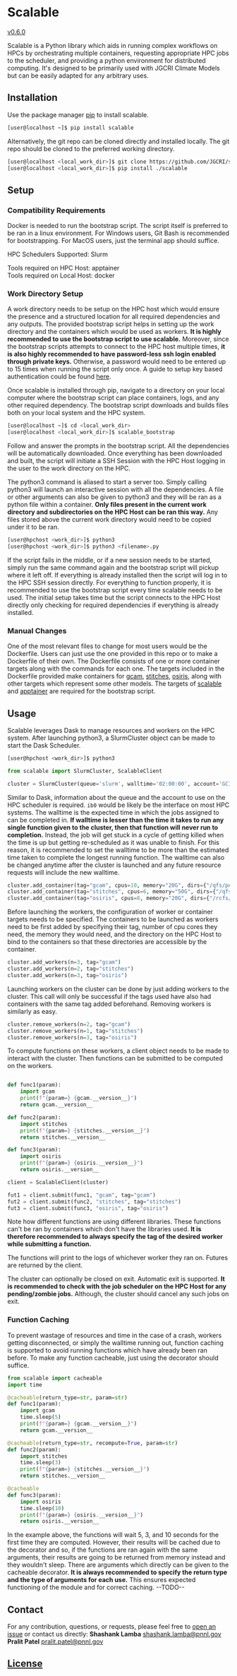 # Scalable 
[v0.6.0](https://github.com/JGCRI/scalable/tree/0.6.0)

Scalable is a Python library which aids in running complex workflows on HPCs by orchestrating multiple containers, requesting appropriate HPC jobs to the scheduler, and providing a python environment for distributed computing. It's designed to be primarily used with JGCRI Climate Models but can be easily adapted for any arbitrary uses.

## Installation

Use the package manager [pip](https://pip.pypa.io/en/stable/) to install scalable.

```bash
[user@localhost ~]$ pip install scalable
```

Alternatively, the git repo can be cloned directly and installed locally. The git repo should be cloned to the preferred working directory. 

```bash
[user@localhost <local_work_dir>]$ git clone https://github.com/JGCRI/scalable.git
[user@localhost <local_work_dir>]$ pip install ./scalable
```

## Setup

### Compatibility Requirements

Docker is needed to run the bootstrap script. The script itself is preferred to be ran in a linux environment. 
For Windows users, Git Bash is recommended for bootstrapping. For MacOS users, just the terminal app should suffice.

HPC Schedulers Supported: Slurm

Tools required on HPC Host: apptainer\
Tools required on Local Host: docker

### Work Directory Setup

A work directory needs to be setup on the HPC host which would ensure the presence and a structured location for all required dependencies and any outputs. The provided bootstrap script helps in setting up the work directory and the containers which would be used as workers. **It is highly recommended to use the bootstrap script to use scalable.** Moreover, since the bootstrap scripts attempts to connect to the HPC host multiple times, **it is also highly recommended to have password-less ssh login enabled through private keys.** Otherwise, a password would need to be entered up to 15 times when running the script only once. A guide to setup key based authentication could be found [here](https://www.digitalocean.com/community/tutorials/how-to-configure-ssh-key-based-authentication-on-a-linux-server).

Once scalable is installed through pip, navigate to a directory on your local computer where the bootstrap script can place containers, logs, and any other required dependency. The bootstrap script downloads and builds files both on your local system and the HPC system. 

```bash
[user@localhost ~]$ cd <local_work_dir>
[user@localhost <local_work_dir>]$ scalable_bootstrap
```

Follow and answer the prompts in the bootstrap script. All the dependencies will be automatically downloaded. Once everything has been downloaded and built, the script will initiate a SSH Session with the HPC Host logging in the user to the work directory on the HPC. 

The python3 command is aliased to start a server too. Simply calling python3 will launch an interactive session with all the dependencies. A file or other arguments can also be given to python3 and they will be ran as a python file within a container. **Only files present in the current work directory and subdirectories on the HPC Host can be ran this way.** Any files stored above the current work directory would need to be copied under it to be ran. 

```bash
[user@hpchost <work_dir>]$ python3
[user@hpchost <work_dir>]$ python3 <filename>.py
```

If the script fails in the middle, or if a new session needs to be started, simply run the same command again and the bootstrap script will pickup where it left off. If everything is already installed then the script will log in to the HPC SSH session directly. For everything to function properly, it is recommended to use the bootstrap script every time scalable needs to be used. The initial setup takes time but the script connects to the HPC Host directly only checking for required dependencies if everything is already installed. 

### Manual Changes

One of the most relevant files to change for most users would be the Dockerfile. Users can just use the one provided in this repo or to make a Dockerfile of their own. The Dockerfile consists of one or more container targets along with the commands for each one. The targets included in the Dockerfile provided make containers for [gcam](https://github.com/JGCRI/gcam-core), [stitches](https://github.com/JGCRI/stitches), [osiris](https://github.com/JGCRI/osiris), along with other targets which represent some other models. The targets of [scalable](https://github.com/JGCRI/scalable) and [apptainer](https://github.com/apptainer/apptainer) are required for the bootstrap script. 

## Usage

Scalable leverages Dask to manage resources and workers on the HPC system. After launching python3, a SlurmCluster object can be made to start the Dask Scheduler. 

```bash
[user@hpchost <work_dir>]$ python3
```
```python
from scalable import SlurmCluster, ScalableClient

cluster = SlurmCluster(queue='slurm', walltime='02:00:00', account='GCIMS', interface='ib0', silence_logs=False)
```

Similar to Dask, information about the queue and the account to use on the HPC scheduler is required. `ib0` would be likely be the interface on most HPC systems. The walltime is the expected time in which the jobs assigned to can be completed in. **If walltime is lesser than the time it takes to run any single function given to the cluster, then that function will never run to completion.** Instead, the job will get stuck in a cycle of getting killed when the time is up but getting re-scheduled as it was unable to finish. For this reason, it is recommended to set the walltime to be more than the estimated time taken to complete the longest running function. The walltime can also be changed anytime after the cluster is launched and any future resource requests will include the new walltime. 

```python
cluster.add_container(tag="gcam", cpus=10, memory="20G", dirs={"/qfs/people/user/work/gcam-core":"/gcam-core", "/rcfs":"/rcfs"})
cluster.add_container(tag="stitches", cpus=6, memory="50G", dirs={"/qfs/people/user":"/user", "/rcfs":"/rcfs"})
cluster.add_container(tag="osiris", cpus=8, memory="20G", dirs={"/rcfs/projects/gcims/data":"/data", "/qfs/people/user/test":"/scratch"})
```

Before launching the workers, the configuration of worker or container targets needs to be specified. The containers to be launched as workers need to be first added by specifying their tag, number of cpu cores they need, the memory they would need, and the directory on the HPC Host to bind to the containers so that these directories are accessible by the container.

```python
cluster.add_workers(n=3, tag="gcam")
cluster.add_workers(n=2, tag="stitches")
cluster.add_workers(n=3, tag="osiris")
```

Launching workers on the cluster can be done by just adding workers to the cluster. This call will only be successful if the tags used have also had containers with the same tag added beforehand. Removing workers is similarly as easy.

```python
cluster.remove_workers(n=2, tag="gcam")
cluster.remove_workers(n=1, tag="stitches")
cluster.remove_workers(n=3, tag="osiris")
```

To compute functions on these workers, a client object needs to be made to interact with the cluster. Then functions can be submitted to be computed on the workers.

```python

def func1(param):
    import gcam
    print(f"{param=} {gcam.__version__}")
    return gcam.__version__

def func2(param):
    import stitches
    print(f"{param=} {stitches.__version__}")
    return stitches.__version__

def func3(param):
    import osiris
    print(f"{param=} {osiris.__version__}")
    return osiris.__version__

client = ScalableClient(cluster)

fut1 = client.submit(func1, "gcam", tag="gcam")
fut2 = client.submit(func2, "stitches", tag="stitches")
fut3 = client.submit(func3, "osiris", tag="osiris")
```

Note how different functions are using different libraries. These functions can't be ran by containers which don't have the libraries used. **It is therefore recommended to always specify the tag of the desired worker while submitting a function.**

The functions will print to the logs of whichever worker they ran on. Futures are returned by the client. 

The cluster can optionally be closed on exit. Automatic exit is supported. **It is recommended to check with the job scheduler on the HPC Host for any pending/zombie jobs.** Although, the cluster should cancel any such jobs on exit. 

### Function Caching

To prevent wastage of resources and time in the case of a crash, workers getting disconnected, or simply the walltime running out, function caching is supported to avoid running functions which have already been ran before. To make any function cacheable, just using the decorator should suffice. 

```python
from scalable import cacheable
import time

@cacheable(return_type=str, param=str)
def func1(param):
    import gcam
    time.sleep(5)
    print(f"{param=} {gcam.__version__}")
    return gcam.__version__

@cacheable(return_type=str, recompute=True, param=str)
def func2(param):
    import stitches
    time.sleep(3)
    print(f"{param=} {stitches.__version__}")
    return stitches.__version__

@cacheable
def func3(param):
    import osiris
    time.sleep(10)
    print(f"{param=} {osiris.__version__}")
    return osiris.__version__

```

In the example above, the functions will wait 5, 3, and 10 seconds for the first time they are computed. However, their results will be cached due to the decorator and so, if the functions are ran again with the same arguments, their results are going to be returned from memory instead and they wouldn't sleep. There are arguments which directly can be given to the cacheable decorator. **It is always recommended to specify the return type and the type of arguments for each use.** This ensures expected functioning of the module and for correct caching. --TODO--

## Contact

For any contribution, questions, or requests, please feel free to [open an issue](https://github.com/JGCRI/scalable/issues) or contact us directly:
**Shashank Lamba** [shashank.lamba@pnnl.gov](mailto:shashank.lamba@pnnl.gov)
**Pralit Patel** [pralit.patel@pnnl.gov](mailto:pralit.patel@pnnl.gov)

## [License](https://github.com/JGCRI/scalable/blob/master/LICENSE.md)